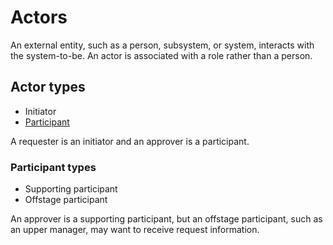 # Actors

An external entity, such as a person, subsystem, or system, interacts with the system-to-be. An actor is associated with a role rather than a person.

## Actor types
 
- Initiator
- [Participant](#participant-types)

A requester is an initiator and an approver is a participant.

### Participant types

- Supporting participant
- Offstage participant

An approver is a supporting participant, but an offstage participant, such as an upper manager, may want to receive request information.

